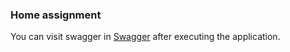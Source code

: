 ### Home assignment

You can visit swagger in [Swagger](http:http://localhost:8084/swagger-ui/)
after executing the application.
